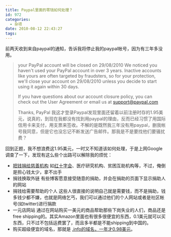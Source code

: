 ```yaml
---
title: Paypal里面的零钱如何处理？
id: 972
categories:
  - 杂项
date: 2010-08-12 22:43:27
tags:
---
```


前两天收到来自paypal的通知，告诉我将停止我的paypal帐号，因为有三年多没用。
> your PayPal account will be closed on 29/08/2010
> We noticed you haven't used your PayPal account in over 3 years. Inactive accounts like yours are often targeted by fraudsters, so for your protection, we'll close your account on 29/08/2010 unless you decide to start using it again within 30 days.
> 
> If you have questions about our account closure policy, you can check out the User Agreement or email us at support@paypal.com
> 
> Thanks,
> PayPal
我这才登录Paypal发现里面还留着以前注册时存的1.95美元，说真的，到现在我都没有找到用paypal的理由，反而已经习惯了用国际信用卡来支付，用支票来签收。不解的是既然我三年没有用paypal，删我帐号我同意，但是它也没忘记不断发送广告邮件。那我是不是要找他们要骚扰费？

回到正题，我不想浪费这1.95美元，一时又不知道该如何处理，于是上网Google调查了一下，发现有这么些个出路可以解除我的烦忧：

*   [把钱捐给慈善机构](http://www.google.com/search?q=one+dollar+donate)
如[红十字会](http://www.redcross.org/donate/donate.html)、医疗研究机构、贫困互助机构等，不过，俺倒是担心钱太少，拿不出手
*   捐钱换取外链
有些博客愿意接受随意的捐助，并会在捐助的页面下显示捐助人的网站
*   捐钱给需要帮助的个人
这些人很直接的说明自己就是需要钱，而不是捐助，钱多钱少都不嫌，也就是网络乞丐，我们可以通过他们的个人网站或者是社区帐号(如twitter)进行捐款
*   一元店网站
通过在网站购买一美元的商品帮助那些下岗失业的人们，商品还是free shipping的。其实Amazon里面也有很多很便宜的东西，0.1美元就可以买东西，只不过不包括运费罢了，而且多半都是不能shipping到中国的。
*   购买超级便宜的域名，那就是 [.info的域名，一年才0.98美元](javascript:void(0);)。